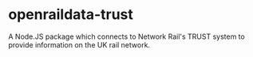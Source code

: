# openraildata-trust
A Node.JS package which connects to Network Rail's TRUST system to provide information on the UK rail network.

